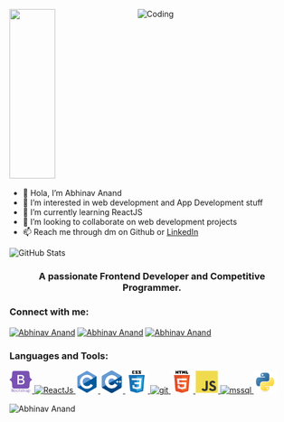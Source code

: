 <p align="left"> <img   width="40%" height="300" src="https://encrypted-tbn0.gstatic.com/images?q=tbn:ANd9GcRw0hMkalllk4DlVLFoQ0B6KxFlja4NNvwmSg&usqp=CAU" > 
<img  align="right" alt="Coding" width="55%" height="300" src="https://www.elegantthemes.com/blog/wp-content/uploads/2018/12/top11.png">

- 👋 Hola, I’m Abhinav Anand
- 👀 I’m interested in web development and App Development stuff
- 🌱 I’m currently learning ReactJS
- 💞️ I’m looking to collaborate on web development projects
- 📫 Reach me through dm on Github or [LinkedIn](https://www.linkedin.com/in/abhinav0115/)
    
<!---
![github](https://img.shields.io/badge/GitHub-000000?style=for-the-badge&logo=GitHub&logoColor=white)

<img src="https://github-readme-stats.vercel.app/api?username=Abhinav0115&&show_icons=true&title_color=ffffff&icon_color=bb2acf&text_color=daf7dc&bg_color=151515">

Silence2kill/Silence2kill is a ✨ special ✨ repository because its `README.md` (this file) appears on your GitHub profile.
You can click the Preview link to take a look at your changes.
--->

![GitHub Stats](https://github-readme-stats.vercel.app/api?username=Abhinav0115&theme=radical)


<h3 align="center">A passionate Frontend Developer and Competitive Programmer.</h3>

<h3 align="left">Connect with me:</h3>
<p align="left">
<a href="https://www.linkedin.com/in/abhinav0115/" target="blank"><img align="center" src="https://raw.githubusercontent.com/rahuldkjain/github-profile-readme-generator/master/src/images/icons/Social/linked-in-alt.svg" alt="Abhinav Anand" height="30" width="40" /></a>
<a href="https://www.hackerrank.com/Silence2kill" target="blank"><img align="center" src="https://raw.githubusercontent.com/rahuldkjain/github-profile-readme-generator/master/src/images/icons/Social/hackerrank.svg" alt="Abhinav Anand" height="30" width="40" /></a>
<a href="https://www.codechef.com/users/silence2kill" target="blank"><img align="center" src="https://camo.githubusercontent.com/45b4809511187037c708ce2525707547a9483131647372f973db1e8263b26927/68747470733a2f2f6769746775642e696f2f75706c6f6164732f2d2f73797374656d2f67726f75702f6176617461722f31323239342f63632e706e67" alt="Abhinav Anand" height="30" width="40" /></a>
</p>

<h3 align="left">Languages and Tools:</h3>
<p align="left"> <a href="https://getbootstrap.com" target="_blank" rel="noreferrer"> <img src="https://raw.githubusercontent.com/devicons/devicon/master/icons/bootstrap/bootstrap-plain-wordmark.svg" alt="bootstrap" width="40" height="40"/> </a>  <a href="https://reactjs.org/" target="_blank" rel="noreferrer"> <img src="https://raw.githubusercontent.com/rexxars/react-hexagon/master/logo/react-hexagon.png" alt="ReactJs" width="40" height="40"/> </a> <a href="https://www.cprogramming.com/" target="_blank" rel="noreferrer"> <img src="https://raw.githubusercontent.com/devicons/devicon/master/icons/c/c-original.svg" alt="c" width="40" height="40"/> </a> <a href="https://www.w3schools.com/cpp/" target="_blank" rel="noreferrer"> <img src="https://raw.githubusercontent.com/devicons/devicon/master/icons/cplusplus/cplusplus-original.svg" alt="cplusplus" width="40" height="40"/> </a> <a href="https://www.w3schools.com/css/" target="_blank" rel="noreferrer"> <img src="https://raw.githubusercontent.com/devicons/devicon/master/icons/css3/css3-original-wordmark.svg" alt="css3" width="40" height="40"/> </a> <a href="https://git-scm.com/" target="_blank" rel="noreferrer"> <img src="https://www.vectorlogo.zone/logos/git-scm/git-scm-icon.svg" alt="git" width="40" height="40"/> </a> <a href="https://www.w3.org/html/" target="_blank" rel="noreferrer"> <img src="https://raw.githubusercontent.com/devicons/devicon/master/icons/html5/html5-original-wordmark.svg" alt="html5" width="40" height="40"/> </a> <a href="https://developer.mozilla.org/en-US/docs/Web/JavaScript" target="_blank" rel="noreferrer"> <img src="https://raw.githubusercontent.com/devicons/devicon/master/icons/javascript/javascript-original.svg" alt="javascript" width="40" height="40"/> </a> <a href="https://www.microsoft.com/en-us/sql-server" target="_blank" rel="noreferrer"> <img src="https://www.svgrepo.com/show/303229/microsoft-sql-server-logo.svg" alt="mssql" width="40" height="40"/> </a> <a href="https://www.python.org" target="_blank" rel="noreferrer"> <img src="https://raw.githubusercontent.com/devicons/devicon/master/icons/python/python-original.svg" alt="python" width="40" height="40"/> </a> </p>

<p><img align="center" src="https://github-readme-stats.vercel.app/api/top-langs?username=Abhinav0115&show_icons=true&locale=en&layout=compact" alt="Abhinav Anand" /></p>
